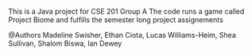 This is a Java project for CSE 201 Group A
The code runs a game called Project Biome and fulfills the semester long project assignements

@Authors Madeline Swisher, Ethan Ciota, Lucas Williams-Heim, Shea Sullivan, Shalom Biswa, Ian Dewey

